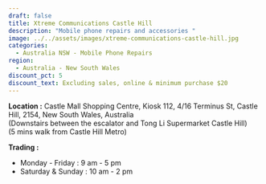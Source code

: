 ```yaml
---
draft: false
title: Xtreme Communications Castle Hill
description: "Mobile phone repairs and accessories "
image: ../../assets/images/xtreme-communications-castle-hill.jpg
categories:
  - Australia NSW - Mobile Phone Repairs
region:
  - Australia - New South Wales
discount_pct: 5
discount_text: Excluding sales, online & minimum purchase $20
---
```

**Location :** Castle Mall Shopping Centre, Kiosk 112, 4/16 Terminus St, Castle Hill, 2154, New South Wales, Australia\
(Downstairs between the escalator and Tong Li Supermarket Castle Hill)\
(5 mins walk from Castle Hill Metro)

**Trading :**

* Monday - Friday : 9 am - 5 pm
* Saturday & Sunday : 10 am - 2 pm
